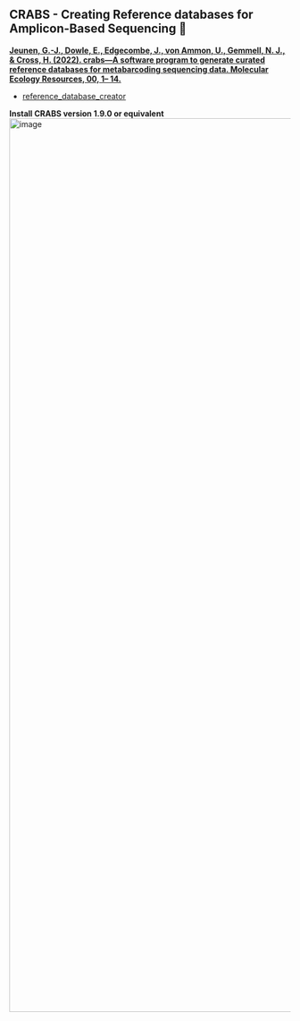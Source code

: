 ## CRABS - Creating Reference databases for Amplicon-Based Sequencing 🦀


**[Jeunen, G.-J., Dowle, E., Edgecombe, J., von Ammon, U., Gemmell, N. J., & Cross, H. (2022). crabs—A software program to generate curated reference databases for metabarcoding sequencing data. Molecular Ecology Resources, 00, 1– 14.](https://doi.org/10.1111/1755-0998.13741)**
- [reference_database_creator](http://github.com/gjeunen/reference_database_creator)


**Install CRABS version 1.9.0 or equivalent**
<img width="768" height="1598" alt="image" src="https://github.com/user-attachments/assets/c1334667-d0df-4bf6-8b40-ce2d77d38619" />

